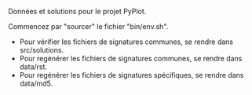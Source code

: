 Données et solutions pour le projet PyPlot.

Commencez par "sourcer" le fichier "bin/env.sh".

* Pour vérifier les fichiers de signatures communes, se rendre dans src/solutions.
* Pour regénérer les fichiers de signatures communes, se rendre dans data/rst.
* Pour regénérer les fichiers de signatures spécifiques, se rendre dans data/md5.
